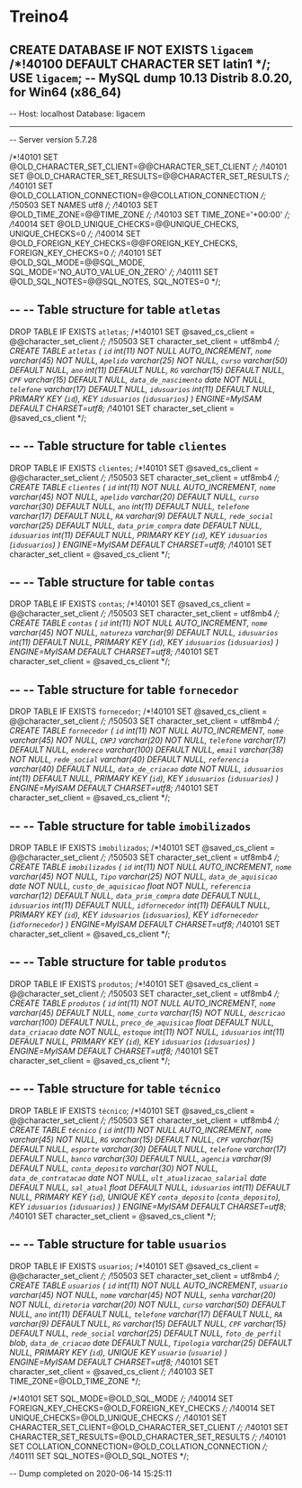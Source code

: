 # Treino4

CREATE DATABASE  IF NOT EXISTS `ligacem` /*!40100 DEFAULT CHARACTER SET latin1 */;
USE `ligacem`;
-- MySQL dump 10.13  Distrib 8.0.20, for Win64 (x86_64)
--
-- Host: localhost    Database: ligacem
-- ------------------------------------------------------
-- Server version	5.7.28

/*!40101 SET @OLD_CHARACTER_SET_CLIENT=@@CHARACTER_SET_CLIENT */;
/*!40101 SET @OLD_CHARACTER_SET_RESULTS=@@CHARACTER_SET_RESULTS */;
/*!40101 SET @OLD_COLLATION_CONNECTION=@@COLLATION_CONNECTION */;
/*!50503 SET NAMES utf8 */;
/*!40103 SET @OLD_TIME_ZONE=@@TIME_ZONE */;
/*!40103 SET TIME_ZONE='+00:00' */;
/*!40014 SET @OLD_UNIQUE_CHECKS=@@UNIQUE_CHECKS, UNIQUE_CHECKS=0 */;
/*!40014 SET @OLD_FOREIGN_KEY_CHECKS=@@FOREIGN_KEY_CHECKS, FOREIGN_KEY_CHECKS=0 */;
/*!40101 SET @OLD_SQL_MODE=@@SQL_MODE, SQL_MODE='NO_AUTO_VALUE_ON_ZERO' */;
/*!40111 SET @OLD_SQL_NOTES=@@SQL_NOTES, SQL_NOTES=0 */;

--
-- Table structure for table `atletas`
--

DROP TABLE IF EXISTS `atletas`;
/*!40101 SET @saved_cs_client     = @@character_set_client */;
/*!50503 SET character_set_client = utf8mb4 */;
CREATE TABLE `atletas` (
  `id` int(11) NOT NULL AUTO_INCREMENT,
  `nome` varchar(45) NOT NULL,
  `Apelido` varchar(25) NOT NULL,
  `curso` varchar(50) DEFAULT NULL,
  `ano` int(11) DEFAULT NULL,
  `RG` varchar(15) DEFAULT NULL,
  `CPF` varchar(15) DEFAULT NULL,
  `data_de_nascimento` date NOT NULL,
  `telefone` varchar(17) DEFAULT NULL,
  `idusuarios` int(11) DEFAULT NULL,
  PRIMARY KEY (`id`),
  KEY `idusuarios` (`idusuarios`)
) ENGINE=MyISAM DEFAULT CHARSET=utf8;
/*!40101 SET character_set_client = @saved_cs_client */;

--
-- Table structure for table `clientes`
--

DROP TABLE IF EXISTS `clientes`;
/*!40101 SET @saved_cs_client     = @@character_set_client */;
/*!50503 SET character_set_client = utf8mb4 */;
CREATE TABLE `clientes` (
  `id` int(11) NOT NULL AUTO_INCREMENT,
  `nome` varchar(45) NOT NULL,
  `apelido` varchar(20) DEFAULT NULL,
  `curso` varchar(30) DEFAULT NULL,
  `ano` int(11) DEFAULT NULL,
  `telefone` varchar(17) DEFAULT NULL,
  `RA` varchar(9) DEFAULT NULL,
  `rede_social` varchar(25) DEFAULT NULL,
  `data_prim_compra` date DEFAULT NULL,
  `idusuarios` int(11) DEFAULT NULL,
  PRIMARY KEY (`id`),
  KEY `idusuarios` (`idusuarios`)
) ENGINE=MyISAM DEFAULT CHARSET=utf8;
/*!40101 SET character_set_client = @saved_cs_client */;

--
-- Table structure for table `contas`
--

DROP TABLE IF EXISTS `contas`;
/*!40101 SET @saved_cs_client     = @@character_set_client */;
/*!50503 SET character_set_client = utf8mb4 */;
CREATE TABLE `contas` (
  `id` int(11) NOT NULL AUTO_INCREMENT,
  `nome` varchar(45) NOT NULL,
  `natureza` varchar(9) DEFAULT NULL,
  `idusuarios` int(11) DEFAULT NULL,
  PRIMARY KEY (`id`),
  KEY `idusuarios` (`idusuarios`)
) ENGINE=MyISAM DEFAULT CHARSET=utf8;
/*!40101 SET character_set_client = @saved_cs_client */;

--
-- Table structure for table `fornecedor`
--

DROP TABLE IF EXISTS `fornecedor`;
/*!40101 SET @saved_cs_client     = @@character_set_client */;
/*!50503 SET character_set_client = utf8mb4 */;
CREATE TABLE `fornecedor` (
  `id` int(11) NOT NULL AUTO_INCREMENT,
  `nome` varchar(45) NOT NULL,
  `CNPJ` varchar(20) NOT NULL,
  `telefone` varchar(17) DEFAULT NULL,
  `endereco` varchar(100) DEFAULT NULL,
  `email` varchar(38) NOT NULL,
  `rede_social` varchar(40) DEFAULT NULL,
  `referencia` varchar(40) DEFAULT NULL,
  `data_de_criacao` date NOT NULL,
  `idusuarios` int(11) DEFAULT NULL,
  PRIMARY KEY (`id`),
  KEY `idusuarios` (`idusuarios`)
) ENGINE=MyISAM DEFAULT CHARSET=utf8;
/*!40101 SET character_set_client = @saved_cs_client */;

--
-- Table structure for table `imobilizados`
--

DROP TABLE IF EXISTS `imobilizados`;
/*!40101 SET @saved_cs_client     = @@character_set_client */;
/*!50503 SET character_set_client = utf8mb4 */;
CREATE TABLE `imobilizados` (
  `id` int(11) NOT NULL AUTO_INCREMENT,
  `nome` varchar(45) NOT NULL,
  `Tipo` varchar(25) NOT NULL,
  `data_de_aquisicao` date NOT NULL,
  `custo_de_aquisicao` float NOT NULL,
  `referencia` varchar(12) DEFAULT NULL,
  `data_prim_compra` date DEFAULT NULL,
  `idusuarios` int(11) DEFAULT NULL,
  `idfornecedor` int(11) DEFAULT NULL,
  PRIMARY KEY (`id`),
  KEY `idusuarios` (`idusuarios`),
  KEY `idfornecedor` (`idfornecedor`)
) ENGINE=MyISAM DEFAULT CHARSET=utf8;
/*!40101 SET character_set_client = @saved_cs_client */;

--
-- Table structure for table `produtos`
--

DROP TABLE IF EXISTS `produtos`;
/*!40101 SET @saved_cs_client     = @@character_set_client */;
/*!50503 SET character_set_client = utf8mb4 */;
CREATE TABLE `produtos` (
  `id` int(11) NOT NULL AUTO_INCREMENT,
  `nome` varchar(45) DEFAULT NULL,
  `nome_curto` varchar(15) NOT NULL,
  `descricao` varchar(100) DEFAULT NULL,
  `preco_de_aquisicao` float DEFAULT NULL,
  `data_criacao` date NOT NULL,
  `estoque` int(11) NOT NULL,
  `idusuarios` int(11) DEFAULT NULL,
  PRIMARY KEY (`id`),
  KEY `idusuarios` (`idusuarios`)
) ENGINE=MyISAM DEFAULT CHARSET=utf8;
/*!40101 SET character_set_client = @saved_cs_client */;

--
-- Table structure for table `técnico`
--

DROP TABLE IF EXISTS `técnico`;
/*!40101 SET @saved_cs_client     = @@character_set_client */;
/*!50503 SET character_set_client = utf8mb4 */;
CREATE TABLE `técnico` (
  `id` int(11) NOT NULL AUTO_INCREMENT,
  `nome` varchar(45) NOT NULL,
  `RG` varchar(15) DEFAULT NULL,
  `CPF` varchar(15) DEFAULT NULL,
  `esporte` varchar(30) DEFAULT NULL,
  `telefone` varchar(17) DEFAULT NULL,
  `banco` varchar(30) DEFAULT NULL,
  `agencia` varchar(9) DEFAULT NULL,
  `conta_deposito` varchar(30) NOT NULL,
  `data_de_contratacao` date NOT NULL,
  `ult_atualizacao_salarial` date DEFAULT NULL,
  `sal_atual` float DEFAULT NULL,
  `idusuarios` int(11) DEFAULT NULL,
  PRIMARY KEY (`id`),
  UNIQUE KEY `conta_deposito` (`conta_deposito`),
  KEY `idusuarios` (`idusuarios`)
) ENGINE=MyISAM DEFAULT CHARSET=utf8;
/*!40101 SET character_set_client = @saved_cs_client */;

--
-- Table structure for table `usuarios`
--

DROP TABLE IF EXISTS `usuarios`;
/*!40101 SET @saved_cs_client     = @@character_set_client */;
/*!50503 SET character_set_client = utf8mb4 */;
CREATE TABLE `usuarios` (
  `id` int(11) NOT NULL AUTO_INCREMENT,
  `usuario` varchar(45) NOT NULL,
  `nome` varchar(45) NOT NULL,
  `senha` varchar(20) NOT NULL,
  `diretoria` varchar(20) NOT NULL,
  `curso` varchar(50) DEFAULT NULL,
  `ano` int(11) DEFAULT NULL,
  `telefone` varchar(17) DEFAULT NULL,
  `RA` varchar(9) DEFAULT NULL,
  `RG` varchar(15) DEFAULT NULL,
  `CPF` varchar(15) DEFAULT NULL,
  `rede_social` varchar(25) DEFAULT NULL,
  `foto_de_perfil` blob,
  `data_de_criacao` date DEFAULT NULL,
  `Tipologia` varchar(25) DEFAULT NULL,
  PRIMARY KEY (`id`),
  UNIQUE KEY `usuario` (`usuario`)
) ENGINE=MyISAM DEFAULT CHARSET=utf8;
/*!40101 SET character_set_client = @saved_cs_client */;
/*!40103 SET TIME_ZONE=@OLD_TIME_ZONE */;

/*!40101 SET SQL_MODE=@OLD_SQL_MODE */;
/*!40014 SET FOREIGN_KEY_CHECKS=@OLD_FOREIGN_KEY_CHECKS */;
/*!40014 SET UNIQUE_CHECKS=@OLD_UNIQUE_CHECKS */;
/*!40101 SET CHARACTER_SET_CLIENT=@OLD_CHARACTER_SET_CLIENT */;
/*!40101 SET CHARACTER_SET_RESULTS=@OLD_CHARACTER_SET_RESULTS */;
/*!40101 SET COLLATION_CONNECTION=@OLD_COLLATION_CONNECTION */;
/*!40111 SET SQL_NOTES=@OLD_SQL_NOTES */;

-- Dump completed on 2020-06-14 15:25:11


